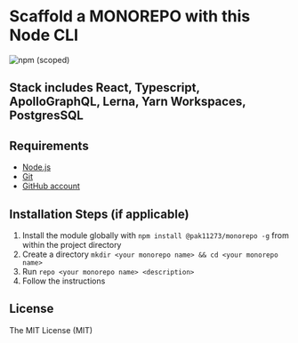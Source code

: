 # Scaffold a MONOREPO with this Node CLI

![npm (scoped)](https://img.shields.io/npm/v/@pak11273/monorepo)

## Stack includes React, Typescript, ApolloGraphQL, Lerna, Yarn Workspaces, PostgresSQL

## Requirements

- [Node.js](http://nodejs.org/)
- [Git](https://git-scm.com/)
- [GitHub account](https://github.com/)

## Installation Steps (if applicable)

1. Install the module globally with `npm install @pak11273/monorepo -g` from within the project directory
2. Create a directory `mkdir <your monorepo name> && cd <your monorepo name>`
3. Run `repo <your monorepo name> <description>`
4. Follow the instructions

## License

The MIT License (MIT)

